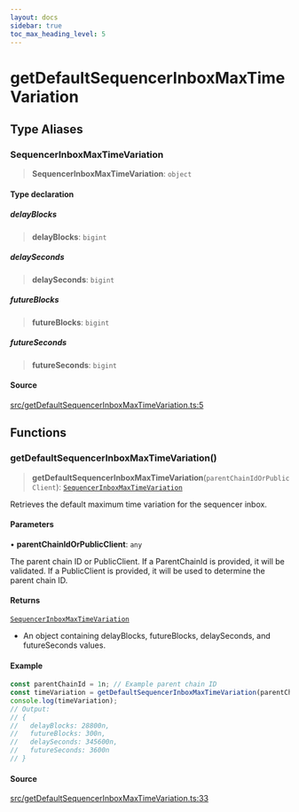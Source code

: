 ```yaml
---
layout: docs
sidebar: true
toc_max_heading_level: 5
---
```


# getDefaultSequencerInboxMaxTimeVariation

## Type Aliases

### SequencerInboxMaxTimeVariation

> **SequencerInboxMaxTimeVariation**: `object`

#### Type declaration

##### delayBlocks

> **delayBlocks**: `bigint`

##### delaySeconds

> **delaySeconds**: `bigint`

##### futureBlocks

> **futureBlocks**: `bigint`

##### futureSeconds

> **futureSeconds**: `bigint`

#### Source

[src/getDefaultSequencerInboxMaxTimeVariation.ts:5](https://github.com/anegg0/arbitrum-orbit-sdk/blob/1aa2030374f41bb1bf01834ef0c05d2e6663f5e5/src/getDefaultSequencerInboxMaxTimeVariation.ts#L5)

## Functions

### getDefaultSequencerInboxMaxTimeVariation()

> **getDefaultSequencerInboxMaxTimeVariation**(`parentChainIdOrPublicClient`): [`SequencerInboxMaxTimeVariation`](getDefaultSequencerInboxMaxTimeVariation.md#sequencerinboxmaxtimevariation)

Retrieves the default maximum time variation for the sequencer inbox.

#### Parameters

• **parentChainIdOrPublicClient**: `any`

The parent chain ID or PublicClient.
  If a ParentChainId is provided, it will be validated.
  If a PublicClient is provided, it will be used to determine the parent chain ID.

#### Returns

[`SequencerInboxMaxTimeVariation`](getDefaultSequencerInboxMaxTimeVariation.md#sequencerinboxmaxtimevariation)

- An object containing delayBlocks, futureBlocks, delaySeconds, and futureSeconds values.

#### Example

```ts
const parentChainId = 1n; // Example parent chain ID
const timeVariation = getDefaultSequencerInboxMaxTimeVariation(parentChainId);
console.log(timeVariation);
// Output:
// {
//   delayBlocks: 28800n,
//   futureBlocks: 300n,
//   delaySeconds: 345600n,
//   futureSeconds: 3600n
// }
```

#### Source

[src/getDefaultSequencerInboxMaxTimeVariation.ts:33](https://github.com/anegg0/arbitrum-orbit-sdk/blob/1aa2030374f41bb1bf01834ef0c05d2e6663f5e5/src/getDefaultSequencerInboxMaxTimeVariation.ts#L33)
